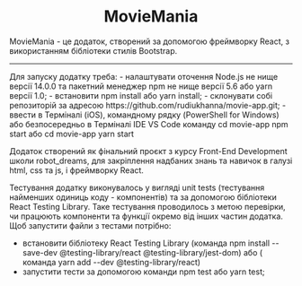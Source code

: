 <h1 align="center"> MovieMania</h1>
MovieMania - це додаток, створений за допомогою фреймворку React, з використанням бібліотеки стилів Bootstrap.
<hr>
Для запуску додатку треба:
- налаштувати оточення Node.js не нище версії 14.0.0 та пакетний менеджер npm не нище версії 5.6 або yarn версії 1.0;
- встановити npm install або yarn install;
- склонувати собі репозиторій за адресою https://github.com/rudiukhanna/movie-app.git;
- ввести в Терміналі (iOS), командному рядку (PowerShell for Windows) або безпосередньо в Терміналі IDE VS Code команду
          cd movie-app npm start 
    або   
          cd movie-app yarn start

Додаток створений як фінальний проєкт з курсу Front-End Development школи robot_dreams, для закріплення надбаних знань та навичок в галузі html, css та js, і фреймворку React.

Тестування додатку виконувалось у вигляді unit tests (тестування найменших одиниць коду - компонентів) та за допомогою бібліотеки React Testing Library. Таке тестування проводилось з метою перевірки, чи працюють компоненти та функції окремо від інших частин додатка.
Щоб запустити файли з тестами потрібно:
 - встановити бібліотеку React Testing Library
      (команда npm install --save-dev @testing-library/react @testing-library/jest-dom)
    або 
      ( команда yarn add --dev @testing-library/react)
  - запустити тести за допомогою команди npm test або yarn test;

